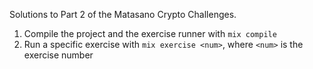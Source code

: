 Solutions to Part 2 of the Matasano Crypto Challenges.

  1. Compile the project and the exercise runner with `mix compile`
  2. Run a specific exercise with `mix exercise <num>`, where `<num>` is the exercise number
